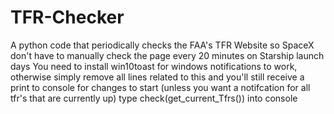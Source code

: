 # TFR-Checker
A python code that periodically checks the FAA's TFR Website so SpaceX don't have to manually check the page every 20 minutes on Starship launch days
You need to install win10toast for windows notifications to work, otherwise simply remove all lines related to this and you'll still receive a print to console for changes
to start (unless you want a notifcation for all tfr's that are currently up) type check(get_current_Tfrs()) into console
